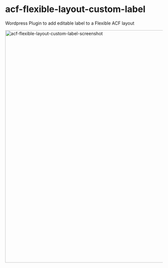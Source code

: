 # acf-flexible-layout-custom-label
Wordpress Plugin to add editable label to a Flexible ACF layout

<img width="741" alt="acf-flexible-layout-custom-label-screenshot" src="https://github.com/user-attachments/assets/dad8a356-cdec-4e54-a356-dc567229f118">
